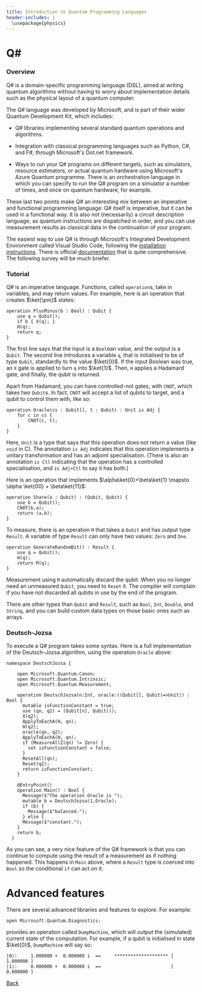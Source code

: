 ```yaml
---
title: Introduction to Quantum Programming Languages
header-includes: |
  \usepackage{physics}
---
```


# Q\#

### Overview

Q# is a domain-specific programming language (DSL), aimed at writing quantum algorithms without having to worry about implementation details such as the physical layout of a quantum computer. 

The Q# language was developed by Microsoft, and is part of their wider Quantum Development Kit, which includes:

* Q# libraries implementing several standard quantum operations and algorithms.

* Integration with classical programming languages such as Python, C#, and F#, through Microsoft's Dot.net framework.

* Ways to run your Q# programs on different targets, such as simulators, resource estimators, or actual quantum hardware using Microsoft's Azure Quantum programme. There is an orchestration language in which you can specify to run the Q# program on a simulator a number of times, and once on quantum hardware, for example.

These last two points make Q# an interesting mix between an imperative and functional programming language: Q# itself is imperative, but it can be used in a functional way. It is also not (necessarily) a circuit description language, as quantum instructions are dispatched in order, and you can use measurement results as classical data in the continuation of your program.

The easiest way to use Q# is through Microsoft's Integrated Development Environment called Visual Studio Code, following the [installation instructions](https://learn.microsoft.com/en-us/training/modules/qsharp-create-first-quantum-development-kit/2-install-quantum-development-kit-code). There is official [documentation](https://learn.microsoft.com/en-gb/training/paths/quantum-computing-fundamentals/) that is quite comprehensive. The following survey will be much briefer.

### Tutorial

Q# is an imperative language. Functions, called `operation`s, take in variables, and may return values. For example, here is an operation that creates $\ket{\pm}$ states:

    operation PlusMinus(b : Bool) : Qubit {
        use q = Qubit();
        if b { X(q); }
        H(q);
        return q;
    }

The first line says that the input is a `Bool`ean value, and the output is a `Qubit`. The second line introduces a variable `q`, that is initialised to be of type `Qubit`, standardly to the value $\ket{0}$. If the input Boolean was true, an `X` gate is applied to turn `q` into $\ket{1}$. Then, `H` applies a Hadamard gate, and finally, the qubit is returned.

Apart from Hadamard, you can have controlled-not gates, with `CNOT`, which takes two `Qubit`s. In fact, `CNOT` will accept a list of qubits to target, and a qubit to control them with, like so:

    operation Oracle(cs : Qubit[], t : Qubit) : Unit is Adj {
        for c in cs {
            CNOT(c, t);
        }
    }    

Here, `Unit` is a type that says that this operation does not return a value (like `void` in C). The annotation `is Adj` indicates that this operation implements a unitary transformation and has an adjoint specialisation. (There is also an annotation `is Ctl` indicating that the operation has a controlled specialisation, and `is Adj+Ctl` to say it has both.)

Here is an operation that implements $\alpha\ket{0}+\beta\ket{1} \mapsto \alpha \ket{00} + \beta\ket{11}$:


    operation Share(a : Qubit) : (Qubit, Qubit) {
        use b = Qubit();
        CNOT(b,a);
        return (a,b);
    }

To measure, there is an operation `M` that takes a `Qubit` and has output type `Result`. A variable of type `Result` can only have two values: `Zero` and `One`. 

    operation GenerateRandomBit() : Result {
        use q = Qubit();
        H(q);
        return M(q);
    }

Measurement using `M` automatically discard the qubit. When you no longer need an unmeasured `Qubit`, you need to `Reset` it. The compiler will complain if you have not discarded all qubits in use by the end of the program. 

There are other types than `Qubit` and `Result`, such as `Bool`, `Int`, `Double`, and `String`, and you can build custom data types on those basic ones such as arrays. 

### Deutsch-Jozsa

To execute a Q# program takes some syntax. Here is a full implementation of the Deutsch-Jozsa algorithm, using the operation `Oracle` above:

    namespace DeutschJozsa {

        open Microsoft.Quantum.Canon;
        open Microsoft.Quantum.Intrinsic;
        open Microsoft.Quantum.Measurement;

        operation DeutschJozsa(n:Int, oracle:((Qubit[], Qubit)=>Unit)) : Bool {
          mutable isFunctionConstant = true;
          use (qn, q2) = (Qubit[n], Qubit());
          X(q2);
          ApplyToEachA(H, qn);
          H(q2);
          oracle(qn, q2);                       
          ApplyToEachA(H, qn);
          if (MeasureAllZ(qn) != Zero) {
            set isFunctionConstant = false;
          }
          ResetAll(qn);       
          Reset(q2);       
          return isFunctionConstant;
        }

        @EntryPoint()
        operation Main() : Bool {
          Message($"The operation Oracle is ");
          mutable b = DeutschJozsa(1,Oracle);
          if (b) {
            Message($"balanced.");
          } else {
          Message($"constant.");
        }
        return b;
      }

As you can see, a very nice feature of the Q# framework is that you can continue to compute using the result of a measurement as if nothing happened. This happens in `Main` above, where a `Result` type is coerced into `Bool` so the conditional `if` can act on it.

# Advanced features

There are several advanced libraries and features to explore. For example:

    open Microsoft.Quantum.Diagnostics;

provides an operation called `DumpMachine`, which will output the (simulated) current state of the computation. For example, if a qubit is initialised in state $\ket{0}$, `DumpMachine` will say so:

    |0⟩:     1.000000 +  0.000000 i  ==     ******************** [ 1.000000 ]   
    |1⟩:     0.000000 +  0.000000 i  ==                          [ 0.000000 ]

[Back](index.html)

